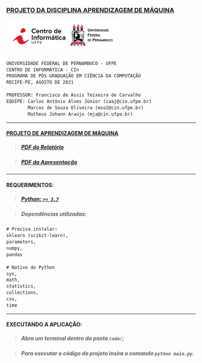 
### [PROJETO DA DISCIPLINA APRENDIZAGEM DE MÁQUINA ](https://github.com/marcosd3souza/ml-cin-2021)

<kbd><img src="./logo.jpg" width="300"/></kbd><br>

```txt
UNIVERSIDADE FEDERAL DE PERNAMBUCO - UFPE
CENTRO DE INFORMÁTICA - CIn
PROGRAMA DE PÓS-GRADUAÇÃO EM CIÊNCIA DA COMPUTAÇÃO
RECIFE-PE, AGOSTO DE 2021

PROFESSOR: Francisco de Assis Teixeira de Carvalho 
EQUIPE: Carlos Antônio Alves Júnior (caaj@cin.ufpe.br)
        Marcos de Souza Oliveira (mso2@cin.ufpe.br)
        Matheus Johann Araújo (mja@cin.ufpe.br)
```

<hr>

#### [PROJETO DE APRENDIZAGEM DE MÁQUINA](./projeto-proposto.pdf)

> ##### [PDF do Relatório](./relatorio-am-projeto-l.pdf)

> ##### [PDF da Apresentação](./slides-projeto-am.pdf)

<hr>

#### REQUERIMENTOS:

> ##### [Python: `>= 3.7`](https://www.python.org)

> ##### Dependências utilizadas:
```txt
# Precisa instalar:
sklearn (scikit-learn),
parameters,
numpy,
pandas

# Nativo do Python
sys,
math,
statistics,
collections,
csv,
time
```

<hr>

#### EXECUTANDO A APLICAÇÃO:

> ##### Abra um terminal dentro da pasta `code/`;

> ##### Para executar o código do projeto insira o comando `python main.py`.
